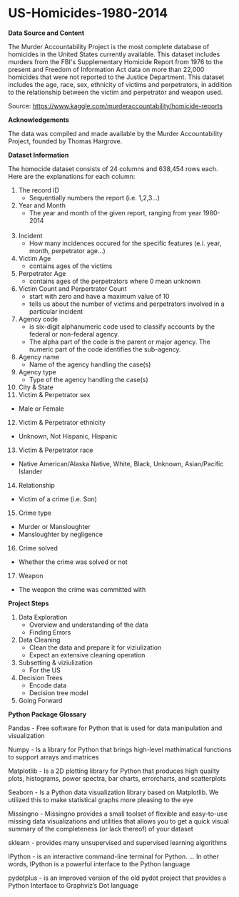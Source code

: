 # US-Homicides-1980-2014

**Data Source and Content**

The Murder Accountability Project is the most complete database of homicides in the United States currently available. This dataset includes murders from the FBI's Supplementary Homicide Report from 1976 to the present and Freedom of Information Act data on more than 22,000 homicides that were not reported to the Justice Department. This dataset includes the age, race, sex, ethnicity of victims and perpetrators, in addition to the relationship between the victim and perpetrator and weapon used.

Source: https://www.kaggle.com/murderaccountability/homicide-reports

**Acknowledgements**

The data was compiled and made available by the Murder Accountability Project, founded by Thomas Hargrove. 

**Dataset Information**

The homocide dataset consists of 24 columns and 638,454 rows each. Here are the explanations for each column:<br>
1. The record ID<br>
    * Sequentially numbers the report (i.e. 1,2,3...)<br>
2. Year and Month<br>
    * The year and month of the given report, ranging from year 1980-2014<br><br>
3. Incident 
    * How many incidences occured for the specific features (e.i. year, month, perpetrator age...)<br>
4. Victim Age
    * contains ages of the victims <br>
5. Perpetrator Age
   * contains ages of the perpetrators where 0 mean unknown <br>
6. Victim Count and Perpertrator Count <br>
   * start with zero and have a maximum value of 10 <br>
   * tells us about the number of victims and perpetrators involved in a particular incident <br> 
7. Agency code <br>
   * is six-digit alphanumeric code used to classify accounts by the federal or non-federal agency. <br>
   * The alpha part of the code is the parent or major agency. The numeric part of the code identifies the sub-agency.<br>
8. Agency name
   * Name of the agency handling the case(s)<br>
9. Agency type 
   * Type of the agency handling the case(s)<br>
10. City & State 
11. Victim & Perpetrator sex
   * Male or Female<br>
12. Victim & Perpetrator ethnicity
   * Unknown, Not Hispanic, Hispanic<br>
13. Victim & Perpetrator race
   * Native American/Alaska Native, White, Black, Unknown, Asian/Pacific Islander<br>
14. Relationship
   * Victim of a crime (i.e. Son) <br>
15. Crime type
   * Murder or Mansloughter
   * Mansloughter by negligence<br>
16. Crime solved
   * Whether the crime was solved or not<br>
17. Weapon<br>
   * The weapon the crime was committed with 
        
**Project Steps**<br>
1. Data Exploration<br>
    - Overview and understanding of the data<br>
    - Finding Errors<br>
2. Data Cleaning<br>
    - Clean the data and prepare it for viziulization<br>
    - Expect an extensive cleaning operation<br>
3. Subsetting & viziulization<br>
    - For the US  <br>
4. Decision Trees<br>
    - Encode data<br>
    - Decision tree model<br>
5. Going Forward<br>

**Python Package Glossary**

Pandas - Free software for Python that is used for data manipulation and visualization

Numpy - Is a library for Python that brings high-level mathimatical functions to support arrays and matrices

Matplotlib - Is a 2D plotting library for Python that produces high quailty plots, histograms, power spectra, bar charts, errorcharts, and scatterplots

Seaborn - Is a Python data visualization library based on Matplotlib. We utilized this to make statistical graphs more pleasing to the eye

Missingno - Missingno provides a small toolset of flexible and easy-to-use missing data visualizations and utilities that allows you to get a quick visual summary of the completeness (or lack thereof) of your dataset

sklearn - provides many unsupervised and supervised learning algorithms

IPython - is an interactive command-line terminal for Python. ... In other words, IPython is a powerful interface to the Python language

pydotplus - is an improved version of the old pydot project that provides a Python Interface to Graphviz’s Dot language
